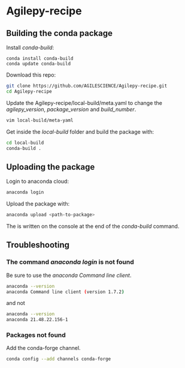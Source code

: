 # Agilepy-recipe

## Building the conda package
Install *conda-build*:
```
conda install conda-build
conda update conda-build
```
Download this repo:
```bash
git clone https://github.com/AGILESCIENCE/Agilepy-recipe.git
cd Agilepy-recipe
```
Update the Agilepy-recipe/local-build/meta.yaml to change the *agilepy_version*, *package_version* and *build_number*.
```bash
vim local-build/meta-yaml
```
Get inside the *local-build* folder and build the package with:
```bash
cd local-build
conda-build .
```
## Uploading the package
Login to anaconda cloud:
```bash
anaconda login
```
Upload the package with:
```bash
anaconda upload <path-to-package>
```
The *<path-to-package>* is written on the console at the end of the *conda-build* command. 

## Troubleshooting 

### The command *anaconda login* is not found
Be sure to use the *anaconda Command line client*. 
```bash
anaconda --version
anaconda Command line client (version 1.7.2)
```
and not
```bash
anaconda --version
anaconda 21.48.22.156-1
```

### Packages not found
Add the conda-forge channel.
```bash
conda config --add channels conda-forge
```
